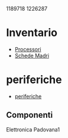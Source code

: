1189718
1226287

# Inventario

- [Processori](./processori.md)
- [Schede Madri](./schede_madri.md)


# periferiche

- [periferiche](./periferiche)

## Componenti
Elettronica Padovana1